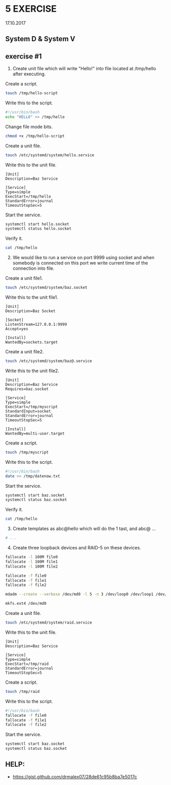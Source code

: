 # 5 EXERCISE
17.10.2017

## System D & System V

## exercise #1
1. Create unit file which will write "Hello!" into file located at /tmp/hello after executing.

Create a script.
```sh
touch /tmp/hello-script
```

Write this to the script.
```sh
#!/usr/bin/bash
echo "HELLO" >> /tmp/hello
```

Change file mode bits.
```sh
chmod +x /tmp/hello-script
```

Create a unit file.
```sh
touch /etc/systemd/system/hello.service
```

Write this to the unit file.
```
[Unit]
Description=Baz Service

[Service]
Type=simple
ExecStart=/tmp/hello
StandardError=journal
TimeoutStopSec=5
```

Start the service.
```sh
systemctl start hello.socket
systemctl status hello.socket
```

Verify it.
```sh
cat /tmp/hello
```

2. We would like to run a service on port 9999 using socket and when somebody is connected on this port we write current time of the connection into file.

Create a unit file1.
```sh
touch /etc/systemd/system/baz.socket
```

Write this to the unit file1.
```
[Unit]
Description=Baz Socket

[Socket]
ListenStream=127.0.0.1:9999
Accept=yes

[Install]
WantedBy=sockets.target
```

Create a unit file2.
```sh
touch /etc/systemd/system/baz@.service
```

Write this to the unit file2.
```
[Unit]
Description=Baz Service
Requires=baz.socket

[Service]
Type=simple
ExecStart=/tmp/myscript
StandardInput=socket
StandardError=journal
TimeoutStopSec=5

[Install]
WantedBy=multi-user.target
```

Create a script.
```sh
touch /tmp/myscript
```

Write this to the script.
```sh
#!/usr/bin/bash
date >> /tmp/datenow.txt
```

Start the service.
```sh
systemctl start baz.socket
systemctl status baz.socket
```

Verify it.
```sh
cat /tmp/hello
```

3. Create templates as abc@hello which will do the 1 tast, and abc@ ...
```sh
# ...
```

4. Create three loopback devices and RAID-5 on these devices.

```sh
fallocate -l 100M file0
fallocate -l 100M file1
fallocate -l 100M file2

fallocate -f file0
fallocate -f file1
fallocate -f file2

mdadm --create --verbose /dev/md0 -l 5 -n 3 /dev/loop0 /dev/loop1 /dev/loop2

mkfs.ext4 /dev/md0
```

Create a unit file.
```sh
touch /etc/systemd/system/raid.service
```

Write this to the unit file.
```
[Unit]
Description=Baz Service

[Service]
Type=simple
ExecStart=/tmp/raid
StandardError=journal
TimeoutStopSec=5
```

Create a script.
```sh
touch /tmp/raid
```

Write this to the script.
```sh
#!/usr/bin/bash
fallocate -f file0
fallocate -f file1
fallocate -f file2
```

Start the service.
```sh
systemctl start baz.socket
systemctl status baz.socket
```

## HELP:
* https://gist.github.com/drmalex07/28de61c95b8ba7e5017c
